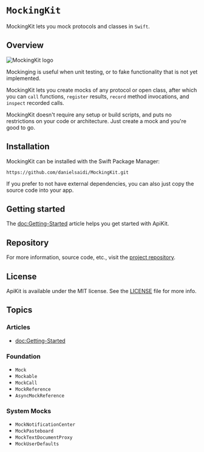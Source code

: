 # ``MockingKit``

MockingKit lets you mock protocols and classes in `Swift`.



## Overview

![MockingKit logo](Logo.png)

Mockinging is useful when unit testing, or to fake functionality that is not yet implemented.

MockingKit lets you create mocks of any protocol or open class, after which you can `call` functions, `register` results, `record` method invocations, and `inspect` recorded calls.

MockingKit doesn't require any setup or build scripts, and puts no restrictions on your code or architecture. Just create a mock and you're good to go.



## Installation

MockingKit can be installed with the Swift Package Manager:

```
https://github.com/danielsaidi/MockingKit.git
```

If you prefer to not have external dependencies, you can also just copy the source code into your app.



## Getting started

The <doc:Getting-Started> article helps you get started with ApiKit.



## Repository

For more information, source code, etc., visit the [project repository][Repository].



## License

ApiKit is available under the MIT license. See the [LICENSE][License] file for more info.



## Topics

### Articles

- <doc:Getting-Started>

### Foundation

- ``Mock``
- ``Mockable``
- ``MockCall``
- ``MockReference``
- ``AsyncMockReference``

### System Mocks

- ``MockNotificationCenter``
- ``MockPasteboard``
- ``MockTextDocumentProxy``
- ``MockUserDefaults``



[License]: https://github.com/danielsaidi/MockingKit/blob/master/LICENSE
[Repository]: https://github.com/danielsaidi/MockingKit
